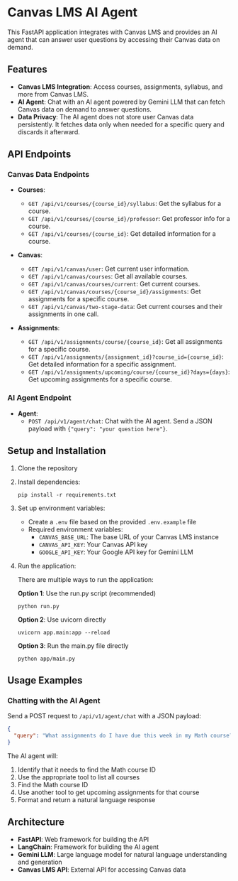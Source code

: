 # Canvas LMS AI Agent

This FastAPI application integrates with Canvas LMS and provides an AI agent that can answer user questions by accessing their Canvas data on demand.

## Features

- **Canvas LMS Integration**: Access courses, assignments, syllabus, and more from Canvas LMS.
- **AI Agent**: Chat with an AI agent powered by Gemini LLM that can fetch Canvas data on demand to answer questions.
- **Data Privacy**: The AI agent does not store user Canvas data persistently. It fetches data only when needed for a specific query and discards it afterward.

## API Endpoints

### Canvas Data Endpoints

- **Courses**:
  - `GET /api/v1/courses/{course_id}/syllabus`: Get the syllabus for a course.
  - `GET /api/v1/courses/{course_id}/professor`: Get professor info for a course.
  - `GET /api/v1/courses/{course_id}`: Get detailed information for a course.

- **Canvas**:
  - `GET /api/v1/canvas/user`: Get current user information.
  - `GET /api/v1/canvas/courses`: Get all available courses.
  - `GET /api/v1/canvas/courses/current`: Get current courses.
  - `GET /api/v1/canvas/courses/{course_id}/assignments`: Get assignments for a specific course.
  - `GET /api/v1/canvas/two-stage-data`: Get current courses and their assignments in one call.

- **Assignments**:
  - `GET /api/v1/assignments/course/{course_id}`: Get all assignments for a specific course.
  - `GET /api/v1/assignments/{assignment_id}?course_id={course_id}`: Get detailed information for a specific assignment.
  - `GET /api/v1/assignments/upcoming/course/{course_id}?days={days}`: Get upcoming assignments for a specific course.

### AI Agent Endpoint

- **Agent**:
  - `POST /api/v1/agent/chat`: Chat with the AI agent. Send a JSON payload with `{"query": "your question here"}`.

## Setup and Installation

1. Clone the repository
2. Install dependencies:
   ```
   pip install -r requirements.txt
   ```
3. Set up environment variables:
   - Create a `.env` file based on the provided `.env.example` file
   - Required environment variables:
     - `CANVAS_BASE_URL`: The base URL of your Canvas LMS instance
     - `CANVAS_API_KEY`: Your Canvas API key
     - `GOOGLE_API_KEY`: Your Google API key for Gemini LLM

4. Run the application:

   There are multiple ways to run the application:

   **Option 1**: Use the run.py script (recommended)
   ```
   python run.py
   ```

   **Option 2**: Use uvicorn directly
   ```
   uvicorn app.main:app --reload
   ```

   **Option 3**: Run the main.py file directly
   ```
   python app/main.py
   ```

## Usage Examples

### Chatting with the AI Agent

Send a POST request to `/api/v1/agent/chat` with a JSON payload:

```json
{
  "query": "What assignments do I have due this week in my Math course?"
}
```

The AI agent will:
1. Identify that it needs to find the Math course ID
2. Use the appropriate tool to list all courses
3. Find the Math course ID
4. Use another tool to get upcoming assignments for that course
5. Format and return a natural language response

## Architecture

- **FastAPI**: Web framework for building the API
- **LangChain**: Framework for building the AI agent
- **Gemini LLM**: Large language model for natural language understanding and generation
- **Canvas LMS API**: External API for accessing Canvas data
